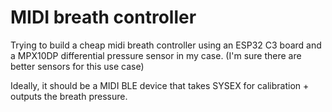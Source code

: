 # MIDI breath controller

Trying to build a cheap midi breath controller using an ESP32 C3 board and a MPX10DP differential pressure sensor in my case. (I'm sure there are better sensors for this use case)

Ideally, it should be a MIDI BLE device that takes SYSEX for calibration + outputs the breath pressure.
